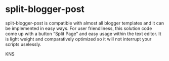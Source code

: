# split-blogger-post
split-blogger-post is compatible with almost all blogger templates and it can be implemented in easy ways. For user friendliness, this solution code come up with a button “Split Page” and easy usage within the text editor. It is light weight and comparatively optimized so it will not interrupt your scripts uselessly.

KNS

